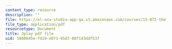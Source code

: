 ```yaml
---
content_type: resource
description: ''
file: https://ol-ocw-studio-app-qa.s3.amazonaws.com/courses/15-071-the-analytics-edge-spring-2017/5860645efd19e07395d708f143ddf537_0fWDzzMSk8I.pdf
file_type: application/pdf
resourcetype: Document
title: 3play pdf file
uid: 5860645e-fd19-e073-95d7-08f143ddf537
---
```

